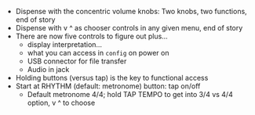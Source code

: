 - Dispense with the concentric volume knobs: Two knobs, two functions, end of story
- Dispense with v ^ as chooser controls in any given menu, end of story
- There are now five controls to figure out plus...
    - display interpretation...
    - what you can access in `config` on power on
    - USB connector for file transfer
    - Audio in jack
- Holding buttons (versus tap) is the key to functional access
- Start at RHYTHM (default: metronome) button: tap on/off
    - Default metronome 4/4; hold TAP TEMPO to get into 3/4 vs 4/4 option, v ^ to choose
    
